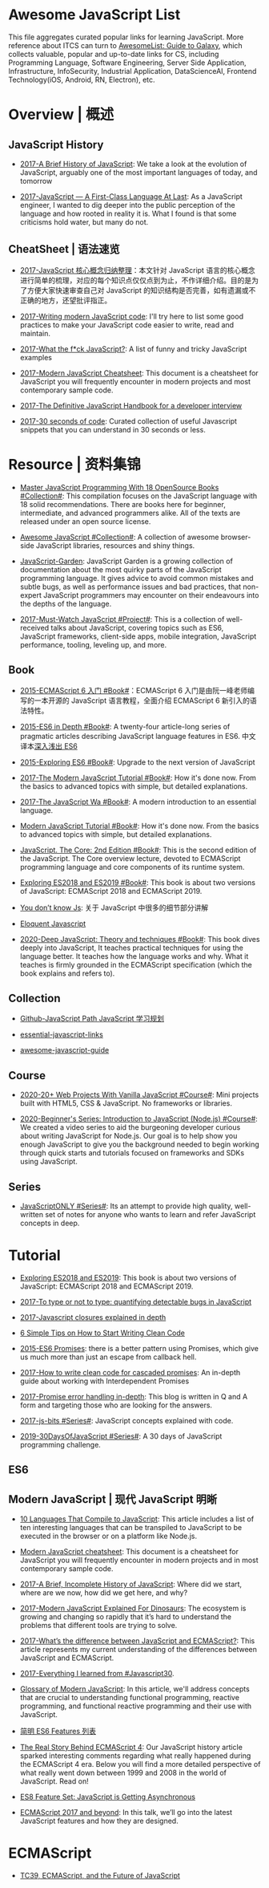 # Awesome JavaScript List

This file aggregates curated popular links for learning JavaScript. More reference about ITCS can turn to [AwesomeList: Guide to Galaxy](https://github.com/wx-chevalier/Awesome-Lists), which collects valuable, popular and up-to-date links for CS, including Programming Language, Software Engineering, Server Side Application, Infrastructure, InfoSecurity, Industrial Application, DataScienceAI, Frontend Technology(iOS, Android, RN, Electron), etc.

# Overview | 概述

## JavaScript History

- [2017-A Brief History of JavaScript](https://auth0.com/blog/a-brief-history-of-javascript/): We take a look at the evolution of JavaScript, arguably one of the most important languages of today, and tomorrow

- [2017-JavaScript — A First-Class Language At Last](https://hackernoon.com/javascript-a-first-class-language-at-last-209376f69731): As a JavaScript engineer, I wanted to dig deeper into the public perception of the language and how rooted in reality it is. What I found is that some criticisms hold water, but many do not.

## CheatSheet | 语法速览

- [2017-JavaScript 核心概念归纳整理](https://mp.weixin.qq.com/s/I7A1iC8Et6uOGZ234DsTlA)：本文针对 JavaScript 语言的核心概念进行简单的梳理，对应的每个知识点仅仅点到为止，不作详细介绍。目的是为了方便大家快速审查自己对 JavaScript 的知识结构是否完善，如有遗漏或不正确的地方，还望批评指正。

- [2017-Writing modern JavaScript code](https://dev.to/scastiel/writing-modern-javascript-code): I'll try here to list some good practices to make your JavaScript code easier to write, read and maintain.

- [2017-What the f\*ck JavaScript?](https://github.com/denysdovhan/wtfjs#-is-equal-): A list of funny and tricky JavaScript examples

- [2017-Modern JavaScript Cheatsheet](https://github.com/mbeaudru/modern-js-cheatsheet): This document is a cheatsheet for JavaScript you will frequently encounter in modern projects and most contemporary sample code.

- [2017-The Definitive JavaScript Handbook for a developer interview ](https://parg.co/UZS)

- [2017-30 seconds of code](https://github.com/Chalarangelo/30-seconds-of-code): Curated collection of useful Javascript snippets that you can understand in 30 seconds or less.

# Resource | 资料集锦

- [Master JavaScript Programming With 18 OpenSource Books #Collection#](http://6me.us/snwXG): This compilation focuses on the JavaScript language with 18 solid recommendations. There are books here for beginner, intermediate, and advanced programmers alike. All of the texts are released under an open source license.

- [Awesome JavaScript #Collection#](https://github.com/sorrycc/awesome-javascript): A collection of awesome browser-side JavaScript libraries, resources and shiny things.

- [JavaScript-Garden](http://bonsaiden.github.io/JavaScript-Garden/): JavaScript Garden is a growing collection of documentation about the most quirky parts of the JavaScript programming language. It gives advice to avoid common mistakes and subtle bugs, as well as performance issues and bad practices, that non-expert JavaScript programmers may encounter on their endeavours into the depths of the language.

- [2017-Must-Watch JavaScript #Project#](https://parg.co/U37): This is a collection of well-received talks about JavaScript, covering topics such as ES6, JavaScript frameworks, client-side apps, mobile integration, JavaScript performance, tooling, leveling up, and more.

## Book

- [2015-ECMAScript 6 入门 #Book#](http://es6.ruanyifeng.com/#README)：ECMAScript 6 入门是由阮一峰老师编写的一本开源的 JavaScript 语言教程，全面介绍 ECMAScript 6 新引入的语法特性。

- [2015-ES6 in Depth #Book#](https://ponyfoo.com/articles/tagged/es6-in-depth): A twenty-four article-long series of pragmatic articles describing JavaScript language features in ES6. 中文译本[深入浅出 ES6]()

- [2015-Exploring ES6 #Book#](http://exploringjs.com/es6/index.html): Upgrade to the next version of JavaScript

- [2017-The Modern JavaScript Tutorial #Book#](https://javascript.info/): How it's done now. From the basics to advanced topics with simple, but detailed explanations.

- [2017-The JavaScript Wa #Book#](https://github.com/bpesquet/thejsway): A modern introduction to an essential language.

- [Modern JavaScript Tutorial #Book#](https://github.com/iliakan/javascript-tutorial-en): How it's done now. From the basics to advanced topics with simple, but detailed explanations.

- [JavaScript. The Core: 2nd Edition #Book#](http://dmitrysoshnikov.com/ecmascript/javascript-the-core-2nd-edition/#class): This is the second edition of the JavaScript. The Core overview lecture, devoted to ECMAScript programming language and core components of its runtime system.

- [Exploring ES2018 and ES2019 #Book#](http://exploringjs.com/es2018-es2019/toc.html): This book is about two versions of JavaScript: ECMAScript 2018 and ECMAScript 2019.

- [You don’t know Js](https://github.com/getify/You-Dont-Know-JS): 关于 JavaScript 中很多的细节部分讲解

- [Eloquent Javascript](http://eloquentjavascript.net/index.html)

- [2020-Deep JavaScript: Theory and techniques #Book#](https://exploringjs.com/deep-js/): This book dives deeply into JavaScript, It teaches practical techniques for using the language better. It teaches how the language works and why. What it teaches is firmly grounded in the ECMAScript specification (which the book explains and refers to).

## Collection

- [Github-JavaScript Path JavaScript 学习规划](https://github.com/javascript-society/javascript-path)

- [essential-javascript-links](https://github.com/ericelliott/essential-javascript-links)

- [awesome-javascript-guide](https://github.com/wwsun/awesome-javascript)

## Course

- [2020-20+ Web Projects With Vanilla JavaScript #Course#](https://github.com/bradtraversy/vanillawebprojects): Mini projects built with HTML5, CSS & JavaScript. No frameworks or libraries.

- [2020-Beginner's Series: Introduction to JavaScript (Node.js) #Course#](https://github.com/microsoft/beginners-intro-javascript-node): We created a video series to aid the burgeoning developer curious about writing JavaScript for Node.js. Our goal is to help show you enough JavaScript to give you the background needed to begin working through quick starts and tutorials focused on frameworks and SDKs using JavaScript.

## Series

- [JavaScriptONLY #Series#](https://github.com/sohamsshah/JavaScriptONLY): Its an attempt to provide high quality, well-written set of notes for anyone who wants to learn and refer JavaScript concepts in deep.

# Tutorial

- [Exploring ES2018 and ES2019](http://exploringjs.com/es2018-es2019/toc.html): This book is about two versions of JavaScript: ECMAScript 2018 and ECMAScript 2019.

- [2017-To type or not to type: quantifying detectable bugs in JavaScript](https://parg.co/bwX)

- [2017-Javascript closures explained in depth](https://weeklywebwisdom.com/2017/09/24/javascript-closures-explained-in-depth/)

- [6 Simple Tips on How to Start Writing Clean Code](https://parg.co/UlR)

- [2015-ES6 Promises](http://www.datchley.name/es6-promises/): there is a better pattern using Promises, which give us much more than just an escape from callback hell.

- [2017-How to write clean code for cascaded promises](https://hackernoon.com/how-to-write-clean-code-for-cascaded-promises-809de5b950fd): An in-depth guide about working with Interdependent Promises

- [2017-Promise error handling in-depth](https://codeburst.io/promise-error-handling-in-depth-90b0965149c0): This blog is written in Q and A form and targeting those who are looking for the answers.

- [2017-js-bits #Series#](https://github.com/vasanthk/js-bits): JavaScript concepts explained with code.

- [2019-30DaysOfJavaScript #Series#](https://github.com/Asabeneh/30DaysOfJavaScript): A 30 days of JavaScript programming challenge.

## ES6

## Modern JavaScript | 现代 JavaScript 明晰

- [10 Languages That Compile to JavaScript](https://www.sitepoint.com/10-languages-compile-javascript/): This article includes a list of ten interesting languages that can be transpiled to JavaScript to be executed in the browser or on a platform like Node.js.

- [Modern JavaScript cheatsheet](https://github.com/mbeaudru/modern-js-cheatsheet): This document is a cheatsheet for JavaScript you will frequently encounter in modern projects and in most contemporary sample code.

- [2017-A Brief, Incomplete History of JavaScript](https://closebrace.com/articles/2017-09-11/a-brief-incomplete-history-of-javascript): Where did we start, where are we now, how did we get here, and why?

- [2017-Modern JavaScript Explained For Dinosaurs](https://parg.co/UAf): The ecosystem is growing and changing so rapidly that it’s hard to understand the problems that different tools are trying to solve.

- [2017-What’s the difference between JavaScript and ECMAScript?](https://parg.co/USa): This article represents my current understanding of the differences between JavaScript and ECMAScript.

- [2017-Everything I learned from #Javascript30](https://medium.com/craft-academy/everything-i-learned-from-javascript30-d8d2db246b7?source=userActivityShare-fe48c4221a4c-1488448383).

- [Glossary of Modern JavaScript](https://auth0.com/blog/glossary-of-modern-javascript-concepts/): In this article, we'll address concepts that are crucial to understanding functional programming, reactive programming, and functional reactive programming and their use with JavaScript.

- [简明 ES6 Features 列表](https://codetower.github.io/es6-features/)

- [The Real Story Behind ECMAScript 4](https://auth0.com/blog/the-real-story-behind-es4/): Our JavaScript history article sparked interesting comments regarding what really happened during the ECMAScript 4 era. Below you will find a more detailed perspective of what really went down between 1999 and 2008 in the world of JavaScript. Read on!

- [ES8 Feature Set: JavaScript is Getting Asynchronous](https://medium.com/@Eugeniya/es8-feature-set-javascript-is-getting-asynchronous-2a8a43dd0cbc#.brnqngo2n)

- [ECMAScript 2017 and beyond](https://speakerdeck.com/rauschma/ecmascript-2017-and-beyond): In this talk, we’ll go into the latest JavaScript features and how they are designed.

# ECMAScript

- [TC39, ECMAScript, and the Future of JavaScript](https://parg.co/bXD)
